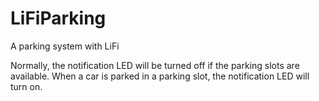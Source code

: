 # LiFiParking
A parking system with LiFi

Normally, the notification LED will be turned off if the parking slots are available. When a car is parked in a parking slot, the notification LED will turn on.
